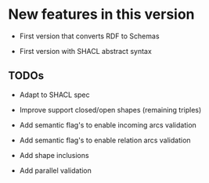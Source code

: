 New features in this version
============================

-   First version that converts RDF to Schemas

-   First version with SHACL abstract syntax


TODOs
-----

-   Adapt to SHACL spec

-   Improve support closed/open shapes (remaining triples)

-   Add semantic flag's to enable incoming arcs validation

-   Add semantic flag's to enable relation arcs validation

-   Add shape inclusions

-   Add parallel validation

